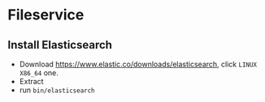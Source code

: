 # Fileservice
## Install Elasticsearch
* Download <https://www.elastic.co/downloads/elasticsearch>, click `LINUX X86_64` one.
* Extract
* run `bin/elasticsearch`

